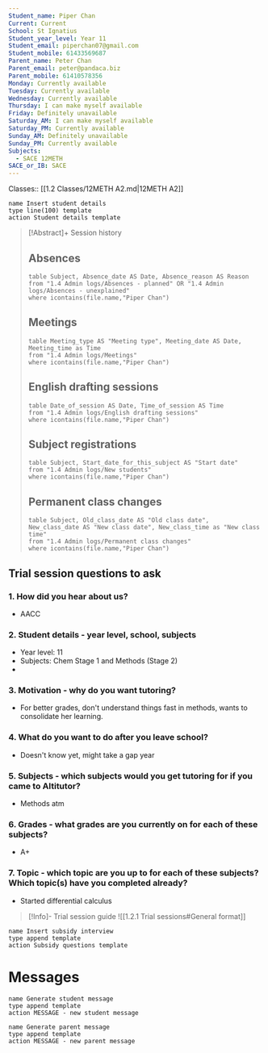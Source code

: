 ```yaml
---
Student_name: Piper Chan
Current: Current
School: St Ignatius
Student_year_level: Year 11
Student_email: piperchan07@gmail.com
Student_mobile: 61433569687
Parent_name: Peter Chan
Parent_email: peter@pandaca.biz
Parent_mobile: 61410578356
Monday: Currently available
Tuesday: Currently available
Wednesday: Currently available
Thursday: I can make myself available
Friday: Definitely unavailable
Saturday_AM: I can make myself available
Saturday_PM: Currently available
Sunday_AM: Definitely unavailable
Sunday_PM: Currently available
Subjects:
  - SACE 12METH
SACE_or_IB: SACE
---
```

Classes:: [[1.2 Classes/12METH A2.md|12METH A2]]
```button
name Insert student details
type line(100) template
action Student details template
```
> [!Abstract]+ Session history
> ## Absences
> ```dataview
> table Subject, Absence_date AS Date, Absence_reason AS Reason
> from "1.4 Admin logs/Absences - planned" OR "1.4 Admin logs/Absences - unexplained"
> where icontains(file.name,"Piper Chan")
> ```
> 
> ## Meetings
> ```dataview
> table Meeting_type AS "Meeting type", Meeting_date AS Date, Meeting_time as Time
> from "1.4 Admin logs/Meetings" 
> where icontains(file.name,"Piper Chan")
> ```
> 
> ## English drafting sessions
> ```dataview
> table Date_of_session AS Date, Time_of_session AS Time
> from "1.4 Admin logs/English drafting sessions"
> where icontains(file.name,"Piper Chan")
> ```
> 
> ## Subject registrations
> ```dataview
> table Subject, Start_date_for_this_subject AS "Start date"
> from "1.4 Admin logs/New students"
> where icontains(file.name,"Piper Chan")
> ```
> 
> ## Permanent class changes
> ```dataview
> table Subject, Old_class_date AS "Old class date", New_class_date AS "New class date", New_class_time as "New class time"
> from "1.4 Admin logs/Permanent class changes"
> where icontains(file.name,"Piper Chan")
> 



## Trial session questions to ask
### 1. How did you hear about us?
- AACC
### 2. **Student details** - year level, school, subjects
- Year level: 11
- Subjects: Chem Stage 1 and Methods (Stage 2)
- 
### 3. **Motivation** - why do you want tutoring?
- For better grades, don't understand things fast in methods, wants to consolidate her learning.
### 4.  What do you want to do after you leave school?
- Doesn't know yet, might take a gap year
### 5. **Subjects** - which subjects would you get tutoring for if you came to Altitutor?
- Methods atm
### 6. **Grades** - what grades are you currently on for each of these subjects?
- A+
### 7.  **Topic** - which topic are you up to for each of these subjects? Which topic(s) have you completed already?
- Started differential calculus

> [!Info]- Trial session guide
![[1.2.1 Trial sessions#General format]]

```button
name Insert subsidy interview
type append template
action Subsidy questions template
```


# Messages
```button
name Generate student message
type append template
action MESSAGE - new student message
```



```button
name Generate parent message
type append template
action MESSAGE - new parent message
```

